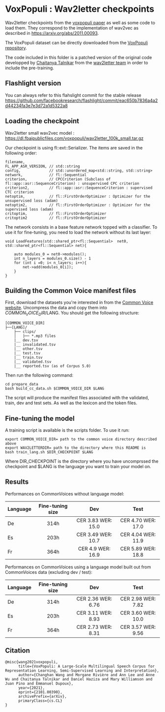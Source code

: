 # VoxPopuli : Wav2letter checkpoints

Wav2letter checkpoints from the [voxpopuli paper](https://arxiv.org/abs/2101.00390) as well as some code to load them. They correspond to the implementation of wav2vec as described in https://arxiv.org/abs/2011.00093.

The VoxPopuli dataset can be directly downloaded from the [VoxPopuli repository](https://github.com/facebookresearch/voxpopuli/).

The code included in this folder is a patched version of the original code developped by 
[Chaitanya Talnikar](https://scholar.google.com/citations?user=aHLUKlQAAAAJ) from the [wav2letter team](https://github.com/facebookresearch/wav2letter/tree/masked_cpc/recipes/joint_training) in order to include the pre-training.

## Flashlight version

You can always refer to this flahslight commit for the stable release https://github.com/facebookresearch/flashlight/commit/eac650b7836a4a2d44234fa3e7e3d72a1d5322a8 

## Loading the checkpoint

Wav2letter small wav2vec model : https://dl.fbaipublicfiles.com/voxpopuli/wav2letter_100k_small.tar.gz

Our checkpoint is using fl::ext::Serializer. The items are saved in the following order:

```
filename,     
FL_APP_ASR_VERSION, // std::string
config,             // std::unordered_map<std::string, std::string> 
network,            // fl::Sequential
criterion,          // CPCCriterion (Subclass of fl::app::asr::SequenceCriterion) : unsupervised CPC criterion
criterion2,         // fl::app::asr::SequenceCriterion : supervised CTC criterion
netoptim,           // fl::FirstOrderOptimizer : Optimizer for the unsupervised loss (adam)
netoptim2,          // fl::FirstOrderOptimizer : Optimizer for the supervised loss (adam)
critoptim,          // fl::FirstOrderOptimizer
critoptim2          // fl::FirstOrderOptimizer
```

The network consists in a base feature network topped with a classifier. 
To use it for fine-tuning, you need to load the network without its last layer:

```
void LoadFeatures(std::shared_ptr<fl::Sequential>  net0, std::shared_ptr<fl::Sequential> net){

    auto modules_0 = net0->modules();
    int n_layers = modules_0.size() - 1
    for (int i =0; i< n_layers; i++){
        net->add(modules_0[i]);
    }
}
```


## Building the Common Voice manifest files

First, download the datasets you're interested in from the [Common Voice website](https://commonvoice.mozilla.org/en/datasets).
Uncompress the data and copy them into $COMMON_VOICE_DIR/$LANG. You should get the following structure:
```
[COMMON_VOICE_DIR]
├──[LANG]/
    ├── clips/
    │   ├── *.mp3 files
    |__ dev.tsv
    |__ invalidated.tsv
    |__ other.tsv
    |__ test.tsv
    |__ train.tsv
    |__ validated.tsv
    |__ reported.tsv (as of Corpus 5.0)
```

Then run the following command:
```
cd prepare_data
bash build_cc_data.sh $COMMON_VOICE_DIR $LANG
```
The script will produce the manifest files associated with the validated, train, dev and test sets. As well as the lexicon and the token files.

## Fine-tuning the model

A training script is available is the scripts folder. To use it run:
```
export COMMON_VOICE_DIR= path to the common voice directory described above
export WAV2LETTERDIR= path to the directory where this README is
bash train_lang.sh $DIR_CHECKPOINT $LANG
```

Where DIR_CHECKPOINT is the directory where you have uncomprssed the checkpoint and $LANG is the language you want to train your model on.

## Results 

Performances on CommonVoices without language model:

| Language        | Fine-tuning size |                 Dev      |       Test        |
| --------------- |:----------------:|:------------------------:|:-----------------:|
| De              | 314h             | CER 3.83 WER: 15.0       | CER 4.70 WER: 17.0|
| Es              | 203h             | CER 3.49 WER: 10.7       | CER 4.04 WER: 11.9|
| Fr              | 364h             | CER 4.9 WER: 16.9        | CER 5.89 WER: 18.8|

Performances on CommonVoices using a language model built out from CommonVoices data (excluding dev / test):

| Language        | Fine-tuning size |                 Dev      |       Test        |
| --------------- |:----------------:|:------------------------:|:-----------------:|
| De              | 314h             | CER 2.36 WER: 6.76       | CER 2.98 WER: 7.82|
| Es              | 203h             | CER 3.11 WER: 8.93       | CER 3.60 WER: 10.0|
| Fr              | 364h             | CER 2.73 WER: 8.31       | CER 3.57 WER: 9.56|

## Citation

```
@misc{wang2021voxpopuli,
      title={VoxPopuli: A Large-Scale Multilingual Speech Corpus for Representation Learning, Semi-Supervised Learning and Interpretation}, 
      author={Changhan Wang and Morgane Rivière and Ann Lee and Anne Wu and Chaitanya Talnikar and Daniel Haziza and Mary Williamson and Juan Pino and Emmanuel Dupoux},
      year={2021},
      eprint={2101.00390},
      archivePrefix={arXiv},
      primaryClass={cs.CL}
}
```